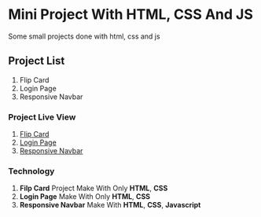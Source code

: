 # Mini Project With HTML, CSS And JS

Some small projects done with html, css and js

## Project List
1. Flip Card
2. Login Page
3. Responsive Navbar

### Project Live View
1. [Flip Card](https://flip-card-nu.vercel.app/)
2. [Login Page](https://simple-login-page-e5y.pages.dev/)
3. [Responsive Navbar](https://simple-responsive-navbar.pages.dev/)

### Technology
1. **Filp Card** Project Make With Only **HTML**, **CSS**
2. **Login Page** Make With Only **HTML**, **CSS**
2. **Responsive Navbar** Make With **HTML**, **CSS**, **Javascript**
